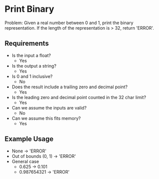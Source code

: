 # Print Binary

Problem: Given a real number between 0 and 1, print the binary representation. If the length of the representation is > 32, return 'ERROR'.

## Requirements

- Is the input a float?
  - Yes
- Is the output a string?
  - Yes
- Is 0 and 1 inclusive?
  - No
- Does the result include a trailing zero and decimal point?
  - Yes
- Is the leading zero and decimal point counted in the 32 char limit?
  - Yes
- Can we assume the inputs are valid?
  - No
- Can we assume this fits memory?
  - Yes

## Example Usage

- None -> 'ERROR'
- Out of bounds (0, 1) -> 'ERROR'
- General case
  - 0.625 -> 0.101
  - 0.987654321 -> 'ERROR'
